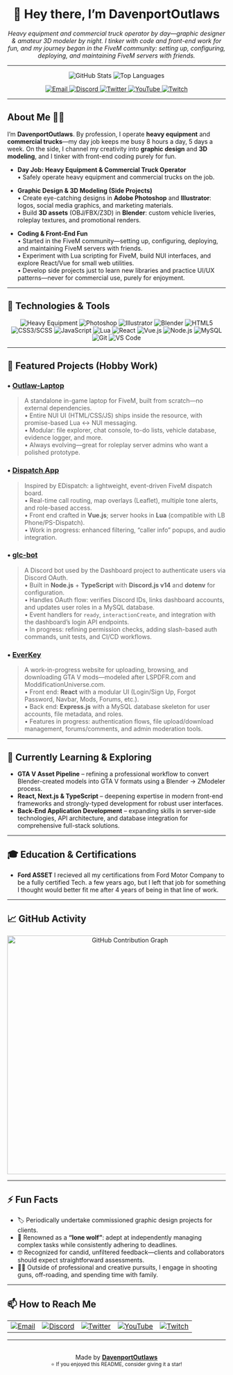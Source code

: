 <!--
  ============================================================
  ┌───────────────────────────────────────────────────────────┐
  │   GitHub Profile README – Davenport Outlaws               │
  │   ------------------------------------------------------- │
  │   Updated to reflect your background as a heavy equipment │
  │   operator who does graphic design and 3D modeling on the │
  │   side, with no personal name displayed.                   │
  └───────────────────────────────────────────────────────────┘
  ============================================================
-->

<!-- ========== HEADER / BANNER ========== -->
<h1 align="center">
  👋 Hey there, I’m DavenportOutlaws
</h1>
<p align="center">
  <em>
    Heavy equipment and commercial truck operator by day—graphic designer & amateur 3D modeler by night.  
    I tinker with code and front-end work for fun, and my journey began in the FiveM community:  
    setting up, configuring, deploying, and maintaining FiveM servers with friends.
  </em>
</p>

<!-- Divider -->
---

<!-- ========== GITHUB STATS & LANGUAGES ========== -->
<p align="center">
  <!-- GitHub Stats Card -->
  <img src="https://github-readme-stats.vercel.app/api?username=DavenportOutlaws&show_icons=true&theme=dark&locale=en" alt="GitHub Stats" />
  <!-- Top Languages Card -->
  <img src="https://github-readme-stats.vercel.app/api/top-langs/?username=DavenportOutlaws&layout=compact&theme=dark&hide_border=true" alt="Top Languages" />
</p>

<!-- ========== SOCIAL / CONTACT BADGES ========== -->
<p align="center">
<a href="mailto:davenportoutlaw@gmail.com" target="_blank">
  <img src="https://img.shields.io/badge/📧-Email-blue?style=for-the-badge&logo=gmail" alt="Email">
</a>
<a href="https://discord.gg/MVDd8dfzqU" target="_blank">
  <img src="https://img.shields.io/badge/💬-Discord-5865F2?style=for-the-badge&logo=discord&logoColor=white" alt="Discord">
</a>
<a href="https://x.com/DavenportOutlaw" target="_blank">
  <img src="https://img.shields.io/badge/🐦-Twitter-1DA1F2?style=for-the-badge&logo=twitter&logoColor=white" alt="Twitter">
</a>
<a href="https://www.youtube.com/@DavenportOutlaws" target="_blank">
  <img src="https://img.shields.io/badge/🎥-YouTube-FF0000?style=for-the-badge&logo=youtube&logoColor=white" alt="YouTube">
</a>
<a href="https://www.twitch.tv/DavenportOutlaws" target="_blank">
  <img src="https://img.shields.io/badge/🎮-Twitch-9146FF?style=for-the-badge&logo=twitch&logoColor=white" alt="Twitch">
</a>


</p>

---

## About Me 🧑‍🎨

I’m **DavenportOutlaws**. By profession, I operate **heavy equipment** and **commercial trucks**—my day job keeps me busy 8 hours a day, 5 days a week. On the side, I channel my creativity into **graphic design** and **3D modeling**, and I tinker with front-end coding purely for fun.

- **Day Job: Heavy Equipment & Commercial Truck Operator**  
  • Safely operate heavy equipment and commercial trucks on the job.  

- **Graphic Design & 3D Modeling (Side Projects)**  
  • Create eye-catching designs in **Adobe Photoshop** and **Illustrator**: logos, social media graphics, and marketing materials.  
  • Build **3D assets** (OBJ/FBX/Z3D) in **Blender**: custom vehicle liveries, roleplay textures, and promotional renders.  

- **Coding & Front-End Fun**  
  • Started in the FiveM community—setting up, configuring, deploying, and maintaining FiveM servers with friends.  
  • Experiment with Lua scripting for FiveM, build NUI interfaces, and explore React/Vue for small web utilities.  
  • Develop side projects just to learn new libraries and practice UI/UX patterns—never for commercial use, purely for enjoyment.

---

## 🚀 Technologies & Tools

<div align="center">
  <!-- Day Job Tools (optional icons: many operators don’t list these—feel free to omit) -->
  <img alt="Heavy Equipment" src="https://img.shields.io/badge/-Heavy_Equipment-555555?style=for-the-badge&logo=none" />

  <!-- Graphic Design & 3D -->
  <img alt="Photoshop" src="https://img.shields.io/badge/-Photoshop-31A8FF?style=for-the-badge&logo=adobephotoshop&logoColor=white" />
  <img alt="Illustrator" src="https://img.shields.io/badge/-Illustrator-FF9A00?style=for-the-badge&logo=adobeillustrator&logoColor=white" />
  <img alt="Blender" src="https://img.shields.io/badge/-Blender-F5792A?style=for-the-badge&logo=blender&logoColor=white" />

  <!-- Front-End & Web -->
  <img alt="HTML5" src="https://img.shields.io/badge/-HTML5-E34F26?style=for-the-badge&logo=html5&logoColor=white" />
  <img alt="CSS3/SCSS" src="https://img.shields.io/badge/-CSS3-1572B6?style=for-the-badge&logo=css3&logoColor=white" />
  <img alt="JavaScript" src="https://img.shields.io/badge/-JavaScript-F7DF1E?style=for-the-badge&logo=javascript&logoColor=black" />
  <img alt="Lua" src="https://img.shields.io/badge/-Lua-2C2D72?style=for-the-badge&logo=lua&logoColor=white" />
  <img alt="React" src="https://img.shields.io/badge/-React-61DAFB?style=for-the-badge&logo=react&logoColor=black" />
  <img alt="Vue.js" src="https://img.shields.io/badge/-Vue.js-4FC08D?style=for-the-badge&logo=vue.js&logoColor=white" />

  <!-- Back-End -->
  <img alt="Node.js" src="https://img.shields.io/badge/-Node.js-339933?style=for-the-badge&logo=node.js&logoColor=white" />
  <img alt="MySQL" src="https://img.shields.io/badge/-MySQL-4479A1?style=for-the-badge&logo=mysql&logoColor=white" />

  <!-- Miscellaneous -->
  <img alt="Git" src="https://img.shields.io/badge/-Git-F05032?style=for-the-badge&logo=git&logoColor=white" />
  <img alt="VS Code" src="https://img.shields.io/badge/-VSCode-007ACC?style=for-the-badge&logo=visualstudio&logoColor=white" />
</div>

---

## 📂 Featured Projects (Hobby Work)

### • [Outlaw-Laptop](https://github.com/DavenportOutlaws/Outlaw-Laptop)  
> A standalone in-game laptop for FiveM, built from scratch—no external dependencies.  
> • Entire NUI UI (HTML/CSS/JS) ships inside the resource, with promise-based Lua ↔ NUI messaging.  
> • Modular: file explorer, chat console, to-do lists, vehicle database, evidence logger, and more.  
> • Always evolving—great for roleplay server admins who want a polished prototype.

### • [Dispatch App](https://github.com/DavenportOutlaws/Dispatch-App)  
> Inspired by EDispatch: a lightweight, event-driven FiveM dispatch board.  
> • Real-time call routing, map overlays (Leaflet), multiple tone alerts, and role-based access.  
> • Front end crafted in **Vue.js**; server hooks in **Lua** (compatible with LB Phone/PS-Dispatch).  
> • Work in progress: enhanced filtering, “caller info” popups, and audio integration.

### • [glc-bot](https://github.com/DavenportOutlaws/glc-bot)  
> A Discord bot used by the Dashboard project to authenticate users via Discord OAuth.  
> • Built in **Node.js** + **TypeScript** with **Discord.js v14** and **dotenv** for configuration.  
> • Handles OAuth flow: verifies Discord IDs, links dashboard accounts, and updates user roles in a MySQL database.  
> • Event handlers for `ready`, `interactionCreate`, and integration with the dashboard’s login API endpoints.  
> • In progress: refining permission checks, adding slash-based auth commands, unit tests, and CI/CD workflows.  


### • [EverKey](https://github.com/DavenportOutlaws/EverKey)  
> A work-in-progress website for uploading, browsing, and downloading GTA V mods—modeled after LSPDFR.com and ModdificationUniverse.com.  
> • Front end: **React** with a modular UI (Login/Sign Up, Forgot Password, Navbar, Mods, Forums, etc.).  
> • Back end: **Express.js** with a MySQL database skeleton for user accounts, file metadata, and roles.  
> • Features in progress: authentication flows, file upload/download management, forums/comments, and admin moderation tools.

---

## 🌱 Currently Learning & Exploring

- **GTA V Asset Pipeline** – refining a professional workflow to convert Blender-created models into GTA V formats using a Blender → ZModeler process.  
- **React, Next.js & TypeScript** – deepening expertise in modern front-end frameworks and strongly-typed development for robust user interfaces.  
- **Back-End Application Development** – expanding skills in server-side technologies, API architecture, and database integration for comprehensive full-stack solutions.  

---

## 🎓 Education & Certifications

- **Ford ASSET** I recieved all my certifications from Ford Motor Company to be a fully certified Tech. a few years ago, but I left that job for something I thought would better fit me after 4 years of being in that line of work. 

---


## 📈 GitHub Activity

<p align="center">
  <!-- Contribution Graph → shows commit heatmap -->
  <img alt="GitHub Contribution Graph" src="https://ghchart.rshah.org/DavenportOutlaws" width="550" />
</p>

---

## ⚡ Fun Facts

- 🏷️ Periodically undertake commissioned graphic design projects for clients.  
- 🐺 Renowned as a **“lone wolf”**: adept at independently managing complex tasks while consistently adhering to deadlines.  
- 🤓 Recognized for candid, unfiltered feedback—clients and collaborators should expect straightforward assessments.  
- 🚴‍♂️ Outside of professional and creative pursuits, I engage in shooting guns, off-roading, and spending time with family.  


---

## 📫 How to Reach Me

<table>
  <tr>
    <td align="center">
      <a href="mailto:davenportoutlaw@gmail.com">
        <img src="https://img.shields.io/badge/📧-Email-blue?style=for-the-badge&logo=gmail" alt="Email" />
      </a>
    </td>
    <td align="center">
      <a href="https://discord.gg/MVDd8dfzqU">
        <img src="https://img.shields.io/badge/💬-Discord-5865F2?style=for-the-badge&logo=discord&logoColor=white" alt="Discord" />
      </a>
    </td>
    <td align="center">
      <a href="https://x.com/DavenportOutlaw">
        <img src="https://img.shields.io/badge/🐦-Twitter-1DA1F2?style=for-the-badge&logo=twitter&logoColor=white" alt="Twitter" />
      </a>
    </td>
    <td align="center">
      <a href="https://www.youtube.com/@DavenportOutlaws">
        <img src="https://img.shields.io/badge/🎥-YouTube-FF0000?style=for-the-badge&logo=youtube&logoColor=white" alt="YouTube" />
      </a>
    </td>
    <td align="center">
      <a href="https://www.twitch.tv/DavenportOutlaws">
        <img src="https://img.shields.io/badge/🎮-Twitch-9146FF?style=for-the-badge&logo=twitch&logoColor=white" alt="Twitch" />
      </a>
    </td>
  </tr>
</table>


---

<p align="center">
  <br />
 Made by <strong><a href="https://github.com/DavenportOutlaws" target="_blank">DavenportOutlaws</a></strong>

  <br />
  <sub>⭐ If you enjoyed this README, consider giving it a star!</sub>
</p>
